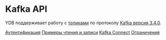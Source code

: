 # Kafka API

YDB поддерживает работу с [топиками](../../concepts/topic.md) по протоколу [Kafka версия 3.4.0](https://kafka.apache.org/34/documentation.html). 

[Аутентификация](auth.md)
[Примеры чтения и записи](read-write.md)
[Kafka Connect](connect.md)
[Ограничения](constraints.md)